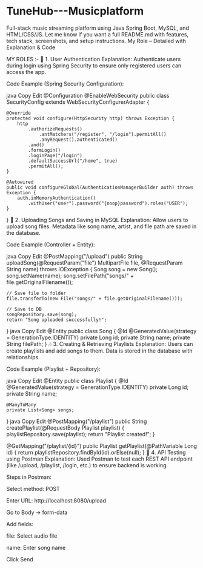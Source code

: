 # TuneHub---Musicplatform
Full-stack music streaming platform using Java Spring Boot, MySQL, and HTML/CSS/JS.  Let me know if you want a full README.md with features, tech stack, screenshots, and setup instructions.
My Role – Detailed with Explanation & Code

MY ROLES :-
🔐 1. User Authentication
Explanation:
Authenticate users during login using Spring Security to ensure only registered users can access the app.

Code Example (Spring Security Configuration):

java
Copy
Edit
@Configuration
@EnableWebSecurity
public class SecurityConfig extends WebSecurityConfigurerAdapter {

    @Override
    protected void configure(HttpSecurity http) throws Exception {
        http
            .authorizeRequests()
                .antMatchers("/register", "/login").permitAll()
                .anyRequest().authenticated()
            .and()
            .formLogin()
            .loginPage("/login")
            .defaultSuccessUrl("/home", true)
            .permitAll();
    }

    @Autowired
    public void configureGlobal(AuthenticationManagerBuilder auth) throws Exception {
        auth.inMemoryAuthentication()
            .withUser("user").password("{noop}password").roles("USER");
    }
}
🎵 2. Uploading Songs and Saving in MySQL
Explanation:
Allow users to upload song files. Metadata like song name, artist, and file path are saved in the database.

Code Example (Controller + Entity):

java
Copy
Edit
@PostMapping("/upload")
public String uploadSong(@RequestParam("file") MultipartFile file, @RequestParam String name) throws IOException {
    Song song = new Song();
    song.setName(name);
    song.setFilePath("songs/" + file.getOriginalFilename());

    // Save file to folder
    file.transferTo(new File("songs/" + file.getOriginalFilename()));

    // Save to DB
    songRepository.save(song);
    return "Song uploaded successfully!";
}
java
Copy
Edit
@Entity
public class Song {
    @Id
    @GeneratedValue(strategy = GenerationType.IDENTITY)
    private Long id;
    private String name;
    private String filePath;
}
🎶 3. Creating & Retrieving Playlists
Explanation:
Users can create playlists and add songs to them. Data is stored in the database with relationships.

Code Example (Playlist + Repository):

java
Copy
Edit
@Entity
public class Playlist {
    @Id
    @GeneratedValue(strategy = GenerationType.IDENTITY)
    private Long id;
    private String name;

    @ManyToMany
    private List<Song> songs;
}
java
Copy
Edit
@PostMapping("/playlist")
public String createPlaylist(@RequestBody Playlist playlist) {
    playlistRepository.save(playlist);
    return "Playlist created!";
}

@GetMapping("/playlist/{id}")
public Playlist getPlaylist(@PathVariable Long id) {
    return playlistRepository.findById(id).orElse(null);
}
📮 4. API Testing using Postman
Explanation:
Used Postman to test each REST API endpoint (like /upload, /playlist, /login, etc.) to ensure backend is working.

Steps in Postman:

Select method: POST

Enter URL: http://localhost:8080/upload

Go to Body → form-data

Add fields:

file: Select audio file

name: Enter song name

Click Send
